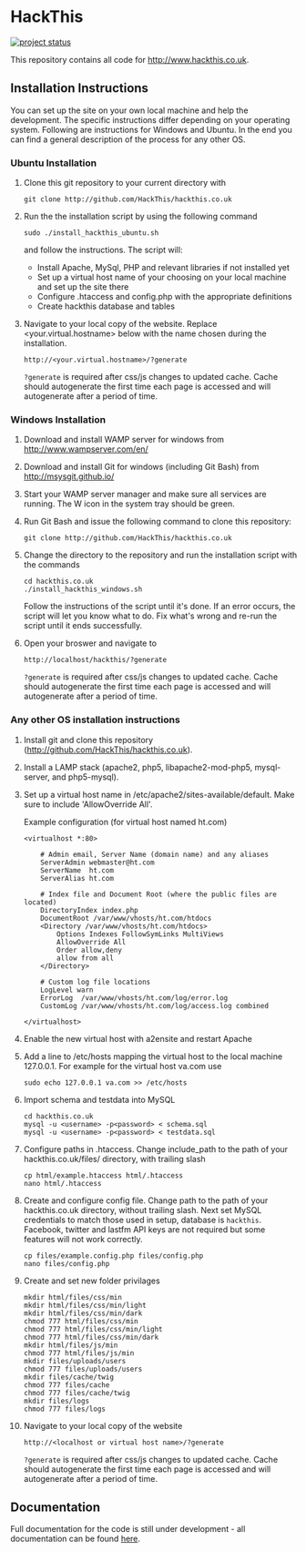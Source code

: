HackThis
========
[![project status](http://stillmaintained.com/HackThis/hackthis.co.uk.png)](http://stillmaintained.com/HackThis/hackthis.co.uk)

This repository contains all code for http://www.hackthis.co.uk.

## Installation Instructions

You can set up the site on your own local machine and help the development.
The specific instructions differ depending on your operating system.
Following are instructions for Windows and Ubuntu. In the end you can find a general description of the process for any other OS.

### Ubuntu Installation

1. Clone this git repository to your current directory with
    ```
    git clone http://github.com/HackThis/hackthis.co.uk
    ```

2. Run the the installation script by using the following command
    ```
    sudo ./install_hackthis_ubuntu.sh
    ```
    and follow the instructions. The script will:
    - Install Apache, MySql, PHP and relevant libraries if not installed yet
    - Set up a virtual host name of your choosing on your local machine and set up the site there
    - Configure .htaccess and config.php with the appropriate definitions
    - Create hackthis database and tables

3. Navigate to your local copy of the website.
    Replace <your.virtual.hostname> below with the name chosen during the installation.

    ```
    http://<your.virtual.hostname>/?generate
    ```
    `?generate` is required after css/js changes to updated cache. Cache should autogenerate the first time each page is accessed and will autogenerate after a period of time.

### Windows Installation

1. Download and install WAMP server for windows from http://www.wampserver.com/en/
2. Download and install Git for windows (including Git Bash) from http://msysgit.github.io/
3. Start your WAMP server manager and make sure all services are running. The W icon in the system tray should be green.
4. Run Git Bash and issue the following command to clone this repository:

    ```
    git clone http://github.com/HackThis/hackthis.co.uk
    ```

5. Change the directory to the repository and run the installation script with the commands

    ```
    cd hackthis.co.uk
    ./install_hackthis_windows.sh
    ```
    Follow the instructions of the script until it's done.
    If an error occurs, the script will let you know what to do.
    Fix what's wrong and re-run the script until it ends successfully.
6. Open your broswer and navigate to

    ```
    http://localhost/hackthis/?generate
    ```
    `?generate` is required after css/js changes to updated cache. Cache should autogenerate the first time each page is accessed and will autogenerate after a period of time.

### Any other OS installation instructions

1. Install git and clone this repository (http://github.com/HackThis/hackthis.co.uk).
2. Install a LAMP stack (apache2, php5, libapache2-mod-php5, mysql-server, and php5-mysql).
3. Set up a virtual host name in /etc/apache2/sites-available/default. Make sure to include 'AllowOverride All'.

    Example configuration (for virtual host named ht.com)
    ```
    <virtualhost *:80>

        # Admin email, Server Name (domain name) and any aliases
        ServerAdmin webmaster@ht.com
        ServerName  ht.com
        ServerAlias ht.com

        # Index file and Document Root (where the public files are located)
        DirectoryIndex index.php
        DocumentRoot /var/www/vhosts/ht.com/htdocs
        <Directory /var/www/vhosts/ht.com/htdocs>
            Options Indexes FollowSymLinks MultiViews
            AllowOverride All
            Order allow,deny
			allow from all
        </Directory>

        # Custom log file locations
        LogLevel warn  
        ErrorLog  /var/www/vhosts/ht.com/log/error.log
        CustomLog /var/www/vhosts/ht.com/log/access.log combined

    </virtualhost>
    ```

4. Enable the new virtual host with a2ensite and restart Apache
5. Add a line to /etc/hosts mapping the virtual host to the local machine 127.0.0.1.
    For example for the virtual host va.com use
    ```
    sudo echo 127.0.0.1 va.com >> /etc/hosts
    ```

6. Import schema and testdata into MySQL
    ```
    cd hackthis.co.uk
    mysql -u <username> -p<password> < schema.sql
    mysql -u <username> -p<password> < testdata.sql
    ```

7. Configure paths in .htaccess. Change include_path to the path of your hackthis.co.uk/files/ directory, with trailing slash
    ```
    cp html/example.htaccess html/.htaccess
    nano html/.htaccess
    ```

8. Create and configure config file. Change path to the path of your hackthis.co.uk directory, without trailing slash. Next set MySQL credentials to match those used in setup, database is `hackthis`. Facebook, twitter and lastfm API keys are not required but some features will not work correctly.
    ```
    cp files/example.config.php files/config.php
    nano files/config.php
    ```

9. Create and set new folder privilages
    ```
    mkdir html/files/css/min
    mkdir html/files/css/min/light
    mkdir html/files/css/min/dark
    chmod 777 html/files/css/min
    chmod 777 html/files/css/min/light
    chmod 777 html/files/css/min/dark
    mkdir html/files/js/min
    chmod 777 html/files/js/min
    mkdir files/uploads/users
    chmod 777 files/uploads/users
    mkdir files/cache/twig
    chmod 777 files/cache
    chmod 777 files/cache/twig
    mkdir files/logs
    chmod 777 files/logs
    ```

10. Navigate to your local copy of the website
    ```
    http://<localhost or virtual host name>/?generate
    ```
    `?generate` is required after css/js changes to updated cache. Cache should autogenerate the first time each page is accessed and will autogenerate after a period of time.

## Documentation
Full documentation for the code is still under development - all documentation can be found [here](https://www.hackthis.co.uk/docs).

